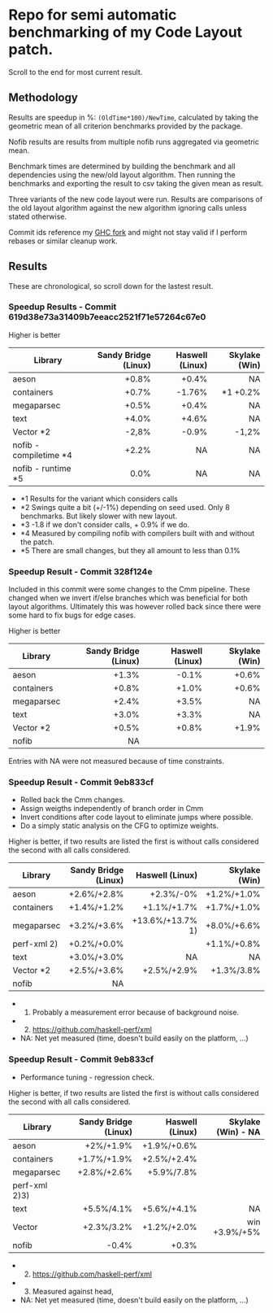 # Repo for semi automatic benchmarking of my Code Layout patch.

Scroll to the end for most current result.

## Methodology

Results are speedup in %: `(OldTime*100)/NewTime`, calculated by taking the geometric mean
of all criterion benchmarks provided by the package.

Nofib results are results from multiple nofib runs aggregated via geometric mean.

Benchmark times are determined by building the benchmark and all dependencies using the new/old layout
algorithm.
Then running the benchmarks and exporting the result to csv taking the given mean as result.

Three variants of the new code layout were run. Results are comparisons of the old layout algorithm
against the new algorithm ignoring calls unless stated otherwise.

Commit ids reference my [GHC fork](https://github.com/AndreasPK/ghc/tree/layoutOpt) and might not stay valid if I perform rebases or similar cleanup work.

## Results

These are chronological, so scroll down for the lastest result.

### Speedup Results - Commit 619d38e73a31409b7eeacc2521f71e57264c67e0

Higher is better

| Library       | Sandy Bridge (Linux) | Haswell (Linux) | Skylake (Win) |
| ------------- |-------------:| -----:| -----: |
| aeson         | +0.8%         | +0.4%         |   NA
| containers    | +0.7%         |       -1.76%  |   *1 +0.2%
| megaparsec    | +0.5%         | +0.4%         |   NA
| text          | +4.0%         | +4.6%         |   NA
| Vector *2     | -2,8%         | -0.9%         |   -1,2%        |
| nofib - compiletime *4| +2.2% |   NA          |   NA
| nofib - runtime *5 | 0.0%          |   NA          |       NA


* *1 Results for the variant which considers calls
* *2 Swings quite a bit (+/-1%) depending on seed used. Only 8 benchmarks. But likely slower with new layout.
* *3 -1.8 if we don't consider calls, + 0.9% if we do.
* *4 Measured by compiling nofib with compilers built with and without the patch.
* *5 There are small changes, but they all amount to less than 0.1%

### Speedup Result - Commit 328f124e

Included in this commit were some changes to the Cmm pipeline.
These changed when we invert if/else branches which was beneficial
for both layout algorithms. Ultimately this was however rolled back
since there were some hard to fix bugs for edge cases.

Higher is better

| Library       | Sandy Bridge (Linux) | Haswell (Linux) | Skylake (Win) |
| ------------- |------------: | ----:      | -----: |
| aeson         | +1.3%        | -0.1%      |   +0.6%
| containers    | +0.8%        | +1.0%      |   +0.6%
| megaparsec    | +2.4%        | +3.5%      |   NA
| text          | +3.0%        | +3.3%      |   NA
| Vector *2     | +0.5%        | +0.8%      |   +1.9%
| nofib | NA

Entries with NA were not measured because of time constraints.

### Speedup Result - Commit 9eb833cf

* Rolled back the Cmm changes.
* Assign weigths independently of branch order in Cmm
* Invert conditions after code layout to eliminate jumps where possible.
* Do a simply static analysis on the CFG to optimize weights.

Higher is better, if two results are listed the first is without calls considered the second with all calls considered.

| Library       | Sandy Bridge (Linux) | Haswell (Linux) | Skylake (Win) |
| ------------- |------------:  | ----:             | -----: |
| aeson         | +2.6%/+2.8%   | +2.3%/-0%         |   +1.2%/+1.0%
| containers    | +1.4%/+1.2%   | +1.1%/+1.7%       |   +1.7%/+1.0%
| megaparsec    | +3.2%/+3.6%   | +13.6%/+13.7% 1)  |   +8.0%/+6.6%
| perf-xml 2)   | +0.2%/+0.0%   |         | +1.1%/+0.8%
| text          | +3.0%/+3.0%   | NA                |   NA
| Vector *2     | +2.5%/+3.6%   | +2.5%/+2.9%       |   +1.3%/3.8%
| nofib | NA

* 1) Probably a measurement error because of background noise.
* 2) https://github.com/haskell-perf/xml
* NA: Net yet measured (time, doesn't build easily on the platform, ...)


### Speedup Result - Commit 9eb833cf

* Performance tuning - regression check.

Higher is better, if two results are listed the first is without calls considered the second with all calls considered.

| Library       | Sandy Bridge (Linux) | Haswell (Linux) | Skylake (Win) - NA|
| ------------- |------------:  | ----:             | -----: |
| aeson         | +2%/+1.9%     | +1.9%/+0.6%       |
| containers    | +1.7%/+1.9%   | +2.5%/+2.4%
| megaparsec    | +2.8%/+2.6%   | +5.9%/7.8%
| perf-xml 2)3) |
| text          | +5.5%/4.1%    | +5.6%/+4.1%       | NA
| Vector        | +2.3%/3.2%    | +1.2%/+2.0%       | win +3.9%/+5%
| nofib         | -0.4%         | +0.3%

* 2) https://github.com/haskell-perf/xml
* 3) Measured against head,
* NA: Net yet measured (time, doesn't build easily on the platform, ...)